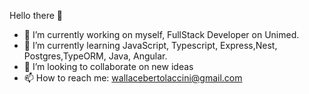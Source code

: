 Hello there 👋



- 🔭 I’m currently working on myself, FullStack Developer on Unimed.
- 🌱 I’m currently learning JavaScript, Typescript, Express,Nest, Postgres,TypeORM, Java, Angular.
- 👯 I’m looking to collaborate on new ideas
- 📫 How to reach me: wallacebertolaccini@gmail.com


